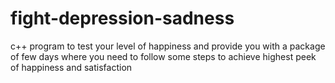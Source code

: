 # fight-depression-sadness
c++ program to test your level of happiness and provide you with a package of few days where you need to follow some steps to achieve highest peek of happiness and satisfaction
